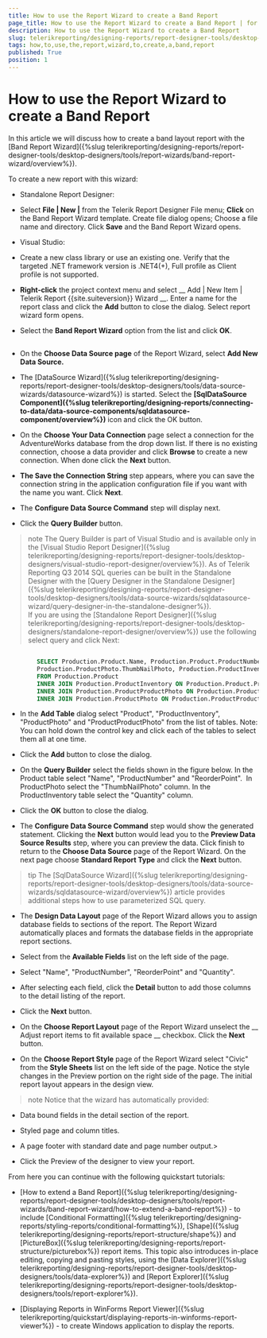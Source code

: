 ```yaml
---
title: How to use the Report Wizard to create a Band Report
page_title: How to use the Report Wizard to create a Band Report | for Telerik Reporting Documentation
description: How to use the Report Wizard to create a Band Report
slug: telerikreporting/designing-reports/report-designer-tools/desktop-designers/tools/report-wizards/band-report-wizard/how-to-use-the-report-wizard-to-create-a-band-report
tags: how,to,use,the,report,wizard,to,create,a,band,report
published: True
position: 1
---
```


# How to use the Report Wizard to create a Band Report



In this article we will discuss how to create a band layout report with the [Band Report Wizard]({%slug telerikreporting/designing-reports/report-designer-tools/desktop-designers/tools/report-wizards/band-report-wizard/overview%}).
      

To create a new report with this wizard:
      

* Standalone Report Designer:
          

* Select __File | New |__ from the Telerik Report Designer File menu;
              __Click__ on the Band Report Wizard template. Create file dialog opens;
              Choose a file name and directory. Click __Save__ and the Band Report Wizard opens.
              

* Visual Studio:
          

* Create a new class library or use an existing one.
                Verify that the targeted .NET framework version is .NET4(+), Full profile as Client profile is not supported.
              

* __Right-click__ the project context menu and select
                __                  Add | New Item | Telerik Report {{site.suiteversion}} Wizard
                __.
                Enter a name for the report class and click the __Add__ button to close the dialog. Select report wizard form opens.
              

* Select the __Band Report Wizard__ option from the list and click __OK__.
              

## 

* On the __Choose Data Source page__ of the
              Report Wizard, select __Add New Data Source.__

* The [DataSource Wizard]({%slug telerikreporting/designing-reports/report-designer-tools/desktop-designers/tools/data-source-wizards/datasource-wizard%}) is started. Select the __[SqlDataSource Component]({%slug telerikreporting/designing-reports/connecting-to-data/data-source-components/sqldatasource-component/overview%})__              icon and click the OK button.
            

* On the __Choose Your Data Connection__ page
              select a connection for the AdventureWorks database from the drop
              down list. If there is no existing connection, choose a data provider and click
              __Browse__ to create a new connection.
              When done click the __Next__ button.
            

* __The Save the Connection String__ step
              appears, where you can save the connection string in the application
              configuration file if you want with the name you want. Click __Next__.
            

* The __Configure Data Source Command__              step will display next.
            

* Click the __Query Builder__ button.
                

>note The Query Builder is part of Visual Studio and is available only in the [Visual Studio Report Designer]({%slug telerikreporting/designing-reports/report-designer-tools/desktop-designers/visual-studio-report-designer/overview%}). As of Telerik Reporting Q3 2014 SQL queries can be built in the Standalone Designer with the [Query Designer in the Standalone Designer]({%slug telerikreporting/designing-reports/report-designer-tools/desktop-designers/tools/data-source-wizards/sqldatasource-wizard/query-designer-in-the-standalone-designer%}).                  
If you are using the [Standalone Report Designer]({%slug telerikreporting/designing-reports/report-designer-tools/desktop-designers/standalone-report-designer/overview%}) use the following select query and click Next:
                

	
````SQL

        SELECT Production.Product.Name, Production.Product.ProductNumber, Production.Product.ReorderPoint,
        Production.ProductPhoto.ThumbNailPhoto, Production.ProductInventory.Quantity
        FROM Production.Product
        INNER JOIN Production.ProductInventory ON Production.Product.ProductID = Production.ProductInventory.ProductID
        INNER JOIN Production.ProductProductPhoto ON Production.Product.ProductID = Production.ProductProductPhoto.ProductID
        INNER JOIN Production.ProductPhoto ON Production.ProductProductPhoto.ProductPhotoID = Production.ProductPhoto.ProductPhotoID

````



* In the __Add Table__ dialog select
                  "Product", "ProductInventory", "ProductPhoto" and "ProductProductPhoto"
                  from the list of tables. Note: You can hold down the control key
                  and click each of the tables to select them all at one time.
                

* Click the __Add__ button to close
                  the dialog.
                

* On the __Query Builder__ select
                  the fields shown in the figure below. In the Product
                  table select "Name", "ProductNumber" and "ReorderPoint". 
                  In ProductPhoto select the "ThumbNailPhoto" column.
                  In the ProductInventory table select the "Quantity"
                  column.
                

* Click the __OK__ button to
                  close the dialog.
                

* The __Configure Data Source Command__                  step would show the generated statement. Clicking the
                  __Next__ button would lead you to
                  the __Preview Data Source Results__                  step, where you can preview the data. Click finish to return
                  to the __Choose Data Source__ page
                  of the Report Wizard. On the next page choose
                  __Standard Report Type__ and click the
                  __Next__ button.
                

>tip The [SqlDataSource Wizard]({%slug telerikreporting/designing-reports/report-designer-tools/desktop-designers/tools/data-source-wizards/sqldatasource-wizard/overview%}) article provides additional steps how to use parameterized SQL query.                  


* The __Design Data Layout__ page
              of the Report Wizard allows you to assign database fields
              to sections of the report. The Report Wizard automatically
              places and formats the database fields in the appropriate
              report sections.
            

* Select from the __Available Fields__                  list on the left side of the page.
                

* Select "Name", "ProductNumber", "ReorderPoint"
                  and "Quantity".
                

* After selecting each field, click the
                  __Detail__ button to add those
                  columns to the detail listing of the report.
                

* Click the __Next__ button.
                

* On the __Choose Report Layout__              page of the Report Wizard unselect the __                Adjust
                report items to fit available space
              __ checkbox.
              Click the __Next__ button.
            

* On the __Choose Report Style__              page of the Report Wizard select "Civic" from the
              __Style Sheets__ list on the left
              side of the page. Notice the style changes in the Preview
              portion on the right side of the page.
            The initial report layout appears in the design view. 

>note Notice that the wizard has automatically provided:
* Data bound fields in the detail section of the report.
* Styled page and column titles.
* A page footer with standard date and page number output.>


* Click the Preview of the designer to view your report.
            

From here you can continue with the following quickstart tutorials:

* [How to extend a Band Report]({%slug telerikreporting/designing-reports/report-designer-tools/desktop-designers/tools/report-wizards/band-report-wizard/how-to-extend-a-band-report%}) -
              to include [Conditional Formatting]({%slug telerikreporting/designing-reports/styling-reports/conditional-formatting%}), [Shape]({%slug telerikreporting/designing-reports/report-structure/shape%}) and [PictureBox]({%slug telerikreporting/designing-reports/report-structure/picturebox%}) report items.
              This topic also introduces in-place editing, copying
              and pasting styles, using the [Data Explorer]({%slug telerikreporting/designing-reports/report-designer-tools/desktop-designers/tools/data-explorer%}) and [Report Explorer]({%slug telerikreporting/designing-reports/report-designer-tools/desktop-designers/tools/report-explorer%}).
            

* [Displaying Reports in WinForms Report Viewer]({%slug telerikreporting/quickstart/displaying-reports-in-winforms-report-viewer%}) - to create
              Windows application to display the reports.
            
